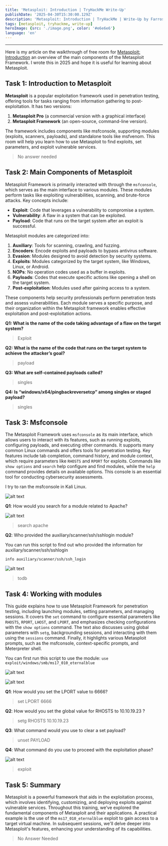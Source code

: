 ```yaml
---
title: 'Metasploit: Introduction | TryHackMe Write-Up'
publishDate: '2025-04-30T15:30:00.129Z'
description: 'Metasploit: Introduction | TryHackMe | Write-Up by FarrosFR.'
tags: [metasploit, tryhackme, write-up]
heroImage: {src: './image.png', color: '#e6e6e6'}
language: 'en'
---
```

* * *

Here is my article on the walkthrough of free room for [Metasploit: Introduction](https://tryhackme.com/room/metasploitintro) an overview of the main components of the Metasploit Framework. I wrote this in 2025 and hope it is useful for learning about Metasploit.

## Task 1: Introduction to Metasploit

**Metasploit** is a popular exploitation framework used in penetration testing, offering tools for tasks ranging from information gathering to post-exploitation. It has two versions:

1. **Metasploit Pro** (a commercial version with a graphical interface)
2. **Metasploit Framework** (an open-source, command-line version).

The framework includes components like msfconsole, supporting modules (exploits, scanners, payloads), and standalone tools like msfvenom. This room will help you learn how to use Metasploit to find exploits, set parameters, and exploit vulnerable services.

> No answer needed

## Task 2: Main Components of Metasploit

Metasploit Framework is primarily interacted with through the `msfconsole`, which serves as the main interface to various modules. These modules perform tasks like exploiting vulnerabilities, scanning, and brute-force attacks. Key concepts include:

* **Exploit**: Code that leverages a vulnerability to compromise a system.
* **Vulnerability**: A flaw in a system that can be exploited.
* **Payload**: Code that runs on the target system after an exploit is successful.

Metasploit modules are categorized into:

1. **Auxiliary**: Tools for scanning, crawling, and fuzzing.
2. **Encoders**: Encode exploits and payloads to bypass antivirus software.
3. **Evasion**: Modules designed to avoid detection by security systems.
4. **Exploits**: Modules categorized by the target system, like Windows, Linux, or Android.
5. **NOPs**: No operation codes used as a buffer in exploits.
6. **Payloads**: Codes that execute specific actions like opening a shell on the target system.
7. **Post-exploitation**: Modules used after gaining access to a system.

These components help security professionals perform penetration tests and assess vulnerabilities. Each module serves a specific purpose, and their organization within the Metasploit framework enables effective exploitation and post-exploitation actions.

**Q1: What is the name of the code taking advantage of a flaw on the target system?**

> Exploit

**Q2: What is the name of the code that runs on the target system to achieve the attacker’s goal?**

> payload

**Q3: What are self-contained payloads called?**

> singles

**Q4: Is “windows/x64/pingbackreversetcp” among singles or staged payload?**

> singles

## Task 3: Msfconsole

The Metasploit Framework uses `msfconsole` as its main interface, which allows users to interact with its features, such as running exploits, configuring payloads, and executing other commands. It supports many common Linux commands and offers tools for penetration testing. Key features include tab completion, command history, and module context, which require parameters like `RHOSTS` and `RPORT` for exploits. Commands like `show options` and `search` help configure and find modules, while the `help` command provides details on available options. This console is an essential tool for conducting cybersecurity assessments.

I try to ran the msfconsole in Kali Linux.

![alt text](https://cdn-images-1.medium.com/max/800/1*u9OiS4UQAbYoJcgGKb2SIQ.png)

**Q1**: How would you search for a module related to Apache?

![alt text](https://cdn-images-1.medium.com/max/800/1*qVhKZ6n8mL4H05tXJUxz8w.png)

> search apache

**Q2**: Who provided the auxiliary/scanner/ssh/sshlogin module?

You can run this script to find out who provided the information for auxiliary/scanner/ssh/sshlogin

`info auxiliary/scanner/ssh/ssh_login`

![alt text](https://cdn-images-1.medium.com/max/800/1*tnd0aCWKQJYg13qO3jpYdw.png)

> todb

## Task 4: Working with modules

This guide explains how to use Metasploit Framework for penetration testing, including launching modules, setting parameters, and managing sessions. It covers the `set` command to configure essential parameters like `RHOSTS`, `RPORT`, `LHOST`, and `LPORT`, and emphasizes checking configurations with the `show options` command. The text also discusses using global parameters with `setg`, backgrounding sessions, and interacting with them using the `sessions` command. Finally, it highlights various Metasploit prompts, such as the msfconsole, context-specific prompts, and Meterpreter shell.

You can first run this script to use the module:
`use exploit/windows/smb/ms17_010_eternalblue`

![alt text](https://cdn-images-1.medium.com/max/800/1*pEMQNeANyQTr2YlEvj0xhg.png)

![alt text](https://cdn-images-1.medium.com/max/800/1*2Y7r_58CF2EC5763QUpQRA.png)

**Q1**: How would you set the LPORT value to 6666?

> set LPORT 6666

**Q2**: How would you set the global value for RHOSTS to 10.10.19.23 ?

> setg RHOSTS 10.10.19.23

**Q3**: What command would you use to clear a set payload?

> unset PAYLOAD

**Q4**: What command do you use to proceed with the exploitation phase?

![alt text](https://cdn-images-1.medium.com/max/800/1*WKNmwX1VelSuooArrxgJiQ.png)

> exploit

## Task 5: Summary

Metasploit is a powerful framework that aids in the exploitation process, which involves identifying, customizing, and deploying exploits against vulnerable services. Throughout this training, we’ve explored the fundamental components of Metasploit and their applications. A practical example is the use of the `ms17_010_eternalblue` exploit to gain access to a target virtual machine. In subsequent sessions, we'll delve deeper into Metasploit's features, enhancing your understanding of its capabilities.

> No Answer Needed
